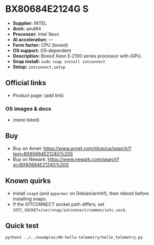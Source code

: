 # BX80684E2124G S

- **Supplier:** INTEL
- **Arch:** amd64
- **Processor:** Intel Xeon
- **AI acceleration:** —
- **Form factor:** CPU (boxed)
- **OS support:** OS‑dependent
- **Description:** Boxed Xeon E‑2100 series processor with iGPU.
- **Snap install:** `sudo snap install iotconnect`
- **Setup:** `iotconnect.setup`

## Official links
- Product page: (add link)

### OS images & docs
- (none listed)

## Buy
- Buy on Avnet: https://www.avnet.com/shop/us/search/?text=BX80684E2124G%20S
- Buy on Newark: https://www.newark.com/search?st=BX80684E2124G%20S

## Known quirks
- Install `snapd` (and `apparmor` on Debian/armhf), then reboot before installing snaps.
- If the IOTCONNECT socket path differs, set `IOTC_SOCKET=/var/snap/iotconnect/common/iotc.sock`.

## Quick test
```bash
python3 ../../examples/00-hello-telemetry/hello_telemetry.py
```
